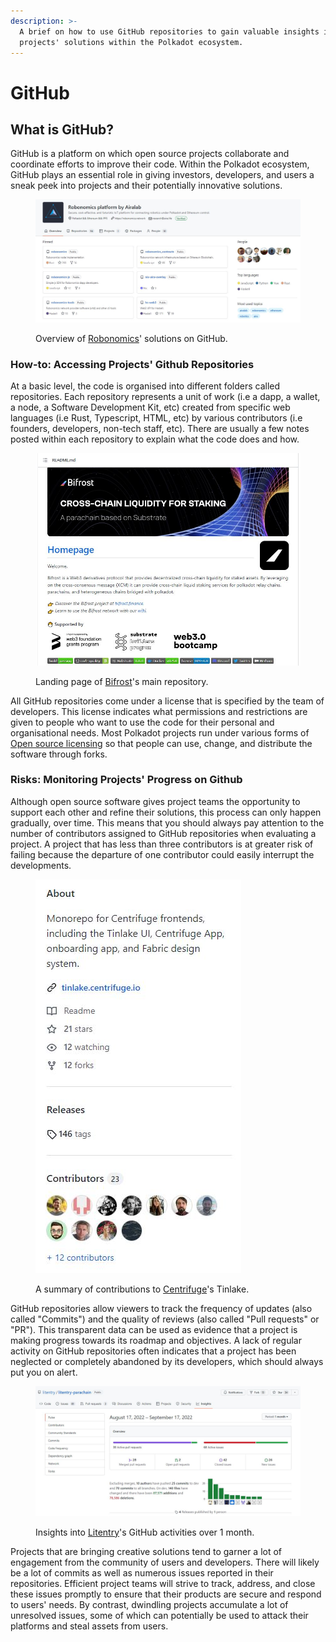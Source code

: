 ```yaml
---
description: >-
  A brief on how to use GitHub repositories to gain valuable insights into
  projects' solutions within the Polkadot ecosystem.
---
```


# GitHub

## What is GitHub?

GitHub is a platform on which open source projects collaborate and coordinate efforts to improve their code. Within the Polkadot ecosystem, GitHub plays an essential role in giving investors, developers, and users a sneak peek into projects and their potentially innovative solutions.

<figure><img src="../../.gitbook/assets/S_GRobonomics.JPG" alt="Robonomics Github page showing its pinned repositories."><figcaption><p>Overview of <a href="https://github.com/airalab">Robonomics</a>' solutions on GitHub.</p></figcaption></figure>



### How-to: Accessing Projects' Github Repositories

At a basic level, the code is organised into different folders called repositories. Each repository represents a unit of work (i.e a dapp, a wallet, a node, a Software Development Kit, etc) created from specific web languages (i.e Rust, Typescript, HTML, etc) by various contributors (i.e founders, developers, non-tech staff, etc). There are usually a few notes posted within each repository to explain what the code does and how.

<figure><img src="../../.gitbook/assets/S_GBifrost.JPG" alt="The introduction page of Bifrost Finance&#x27;s main repository on GitHub."><figcaption><p>Landing page of <a href="https://github.com/bifrost-finance/bifrost">Bifrost</a>'s main repository.</p></figcaption></figure>

All GitHub repositories come under a license that is specified by the team of developers. This license indicates what permissions and restrictions are given to people who want to use the code for their personal and organisational needs. Most Polkadot projects run under various forms of [Open source licensing](https://www.digitalocean.com/community/tutorials/understanding-open-source-software-licenses) so that people can use, change, and distribute the software through forks.&#x20;



### Risks: Monitoring Projects' Progress on Github

Although open source software gives project teams the opportunity to support each other and refine their solutions, this process can only happen gradually, over time. This means that you should always pay attention to the number of contributors assigned to GitHub repositories when evaluating a project. A project that has less than three contributors is at greater risk of failing because the departure of one contributor could easily interrupt the developments.

<figure><img src="../../.gitbook/assets/S_GCentrifuge.JPG" alt="An overview of the activities on Tinlake’s repository in Centrifuge&#x27;s Github page."><figcaption><p>A summary of contributions to <a href="https://github.com/centrifuge/apps">Centrifuge</a>'s Tinlake.</p></figcaption></figure>

GitHub repositories allow viewers to track the frequency of updates (also called "Commits") and the quality of reviews (also called "Pull requests" or "PR"). This transparent data can be used as evidence that a project is making progress towards its roadmap and objectives. A lack of regular activity on GitHub repositories often indicates that a project has been neglected or completely abandoned by its developers, which should always put you on alert.

<figure><img src="../../.gitbook/assets/S_GLitentry.JPG" alt="A one-month overview of GitHub activities on the Litentry parachain."><figcaption><p>Insights into <a href="https://github.com/litentry/litentry-parachain/pulse/monthly">Litentry</a>'s GitHub activities over 1 month.</p></figcaption></figure>

Projects that are bringing creative solutions tend to garner a lot of engagement from the community of users and developers. There will likely be a lot of commits as well as numerous issues reported in their repositories. Efficient project teams will strive to track, address, and close these issues promptly to ensure that their products are secure and respond to users' needs. By contrast, dwindling projects accumulate a lot of unresolved issues, some of which can potentially be used to attack their platforms and steal assets from users.

